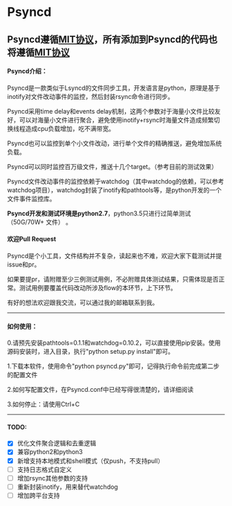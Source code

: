 # Psyncd
## Psyncd遵循[MIT协议](https://github.com/ZKeeer/Psyncd/blob/master/LICENSE)，所有添加到Psyncd的代码也将遵循[MIT协议](https://github.com/ZKeeer/Psyncd/blob/master/LICENSE)
#### Psyncd介绍：
Psyncd是一款类似于Lsyncd的文件同步工具，开发语言是python，原理是基于inotify对文件改动事件的监控，然后封装rsync命令进行同步。

Psyncd采用time delay和events delay机制，这两个参数对于海量小文件比较友好，可以对海量小文件进行聚合，避免使用inotify+rsync时海量文件造成频繁切换线程造成cpu负载增加，吃不满带宽。

Psyncd也可以监控到单个小文件改动，进行单个文件的精确推送，避免增加系统负载。

Psyncd可以同时监控百万级文件，推送十几个target。（参考目前的测试效果）

Psyncd文件改动事件的监控依赖于watchdog（其中watchdog的依赖，可以参考watchdog项目），watchdog封装了inotify和pathtools等，是python开发的一个文件事件监控库。

**Psyncd开发和测试环境是python2.7**，python3.5只进行过简单测试（50G/70W+ 文件） 。

#### 欢迎Pull Request

Psyncd是个小工具，文件结构并不复杂，读起来也不难，欢迎大家下载测试并提issue和pr。

如果要提pr，请附赠至少三例测试用例，不必附赠具体测试结果，只需体现是否正常。测试用例要覆盖代码改动所涉及flow的本环节，上下环节。

有好的想法欢迎跟我交流，可以通过我的邮箱联系到我。

---
#### 如何使用：

0.请预先安装pathtools=0.1.1和watchdog=0.10.2，可以直接使用pip安装。使用源码安装时，进入目录，执行"python setup.py install"即可。

1.下载本软件，使用命令"python psyncd.py"即可，记得执行命令前完成第二步的配置文件

2.如何写配置文件，在Psyncd.conf中已经写得很清楚的，请详细阅读

3.如何停止：请使用Ctrl+C

---
#### TODO:
- [x] 优化文件聚合逻辑和去重逻辑
- [x] 兼容python2和python3
- [x] 新增支持本地模式和shell模式（仅push，不支持pull）
- [ ] 支持日志格式自定义
- [ ] 增加rsync其他参数的支持
- [ ] 重新封装inotify，用来替代watchdog
- [ ] 增加跨平台支持 
